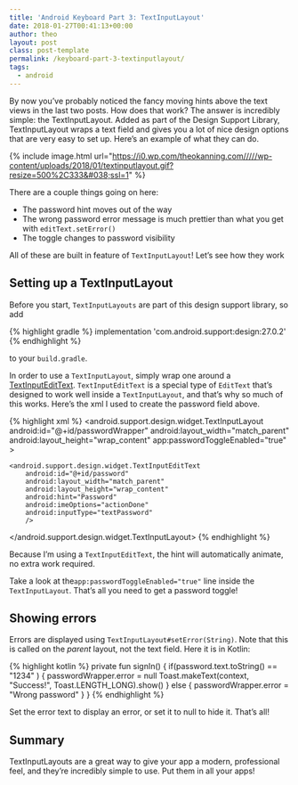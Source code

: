 ```yaml
---
title: 'Android Keyboard Part 3: TextInputLayout'
date: 2018-01-27T00:41:13+00:00
author: theo
layout: post
class: post-template
permalink: /keyboard-part-3-textinputlayout/
tags:
  - android
---
```

By now you&#8217;ve probably noticed the fancy moving hints above the text views in the last two posts. How does that work? The answer is incredibly simple: the TextInputLayout. Added as part of the Design Support Library, TextInputLayout wraps a text field and gives you a lot of nice design options that are very easy to set up. Here&#8217;s an example of what they can do.

{% include image.html
url="https://i0.wp.com/theokanning.com/////wp-content/uploads/2018/01/textinputlayout.gif?resize=500%2C333&#038;ssl=1" %}

There are a couple things going on here:

- The password hint moves out of the way
- The wrong password error message is much prettier than what you get with `editText.setError()`
- The toggle changes to password visibility

All of these are built in feature of `TextInputLayout`! Let&#8217;s see how they work

## Setting up a TextInputLayout

Before you start, `TextInputLayouts` are part of this design support library, so add

{% highlight gradle %}
implementation 'com.android.support:design:27.0.2'
{% endhighlight %}

to your `build.gradle`.

In order to use a `TextInputLayout`, simply wrap one around a [TextInputEditText](https://developer.android.com/reference/android/support/design/widget/TextInputEditText.html).
`TextInputEditText` is a special type of `EditText` that&#8217;s designed to work well inside a `TextInputLayout`, and that&#8217;s why so much of this works.
Here&#8217;s the xml I used to create the password field above.

{% highlight xml %}
<android.support.design.widget.TextInputLayout
    android:id="@+id/passwordWrapper"
    android:layout_width="match_parent"
    android:layout_height="wrap_content"
    app:passwordToggleEnabled="true"
    >

    <android.support.design.widget.TextInputEditText
        android:id="@+id/password"
        android:layout_width="match_parent"
        android:layout_height="wrap_content"
        android:hint="Password"
        android:imeOptions="actionDone"
        android:inputType="textPassword"
        />
</android.support.design.widget.TextInputLayout>
{% endhighlight %}

Because I&#8217;m using a `TextInputEditText`, the hint will automatically animate, no extra work required.

Take a look at the`app:passwordToggleEnabled="true"` line inside the `TextInputLayout`.
That&#8217;s all you need to get a password toggle!

## Showing errors

Errors are displayed using `TextInputLayout#setError(String)`. Note that this is called on the _parent_ layout, not the text field. Here it is in Kotlin:

{% highlight kotlin %}
private fun signIn() {
    if(password.text.toString() == "1234" ) {
        passwordWrapper.error = null
        Toast.makeText(context, "Success!", Toast.LENGTH_LONG).show()
    } else {
        passwordWrapper.error = "Wrong password"
    }
}
{% endhighlight %}

Set the error text to display an error, or set it to null to hide it. That&#8217;s all!

## Summary
TextInputLayouts are a great way to give your app a modern, professional feel, and they&#8217;re incredibly simple to use. Put them in all your apps!


